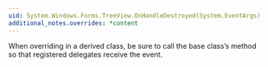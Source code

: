 ```yaml
---
uid: System.Windows.Forms.TreeView.OnHandleDestroyed(System.EventArgs)
additional_notes.overrides: *content
---
```


<p>When overriding <xref href="System.Windows.Forms.TreeView.OnHandleDestroyed(System.EventArgs)"></xref> in a derived class, be sure to call the base class’s <xref href="System.Windows.Forms.TreeView.OnHandleDestroyed(System.EventArgs)"></xref> method so that registered delegates receive the event.</p>


